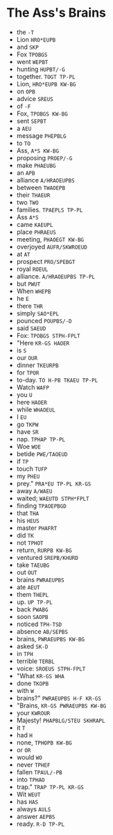 # The Ass's Brains

* the `-T`
* Lion `HRO*EUPB`
* and `SKP`
* Fox `TPOBGS`
* went `WEPBT`
* hunting `HUPBT/-G`
* together. `TOGT TP-PL`
* Lion, `HRO*EUPB KW-BG`
* on `OPB`
* advice `SREUS`
* of `-F`
* Fox, `TPOBGS KW-BG`
* sent `SEPBT`
* a `AEU`
* message `PHEPBLG`
* to `TO`
* Ass, `A*S KW-BG`
* proposing `PROEP/-G`
* make `PHAEUBG`
* an `APB`
* alliance `A/HRAOEUPBS`
* between `TWAOEPB`
* their `THAEUR`
* two `TWO`
* families. `TPAEPLS TP-PL`
* Ass `A*S`
* came `KAEUPL`
* place `PHRAEUS`
* meeting, `PHAOEGT KW-BG`
* overjoyed `AUFR/SKWROEUD`
* at `AT`
* prospect `PRO/SPEBGT`
* royal `ROEUL`
* alliance. `A/HRAOEUPBS TP-PL`
* but `PWUT`
* When `WHEPB`
* he `E`
* there `THR`
* simply `SAO*EPL`
* pounced `POUPBS/-D`
* said `SAEUD`
* Fox: `TPOBGS STPH-FPLT`
* "Here `KR-GS HAOER`
* is `S`
* our `OUR`
* dinner `TKEURPB`
* for `TPOR`
* to-day. `TO H-PB TKAEU TP-PL`
* Watch `WAFP`
* you `U`
* here `HAOER`
* while `WHAOEUL`
* I `EU`
* go `TKPW`
* have `SR`
* nap. `TPHAP TP-PL`
* Woe `WOE`
* betide `PWE/TAOEUD`
* if `TP`
* touch `TUFP`
* my `PHEU`
* prey." `PRA*EU TP-PL KR-GS`
* away `A/WAEU`
* waited; `WAEUTD STPH*FPLT`
* finding `TPAOEPBGD`
* that `THA`
* his `HEUS`
* master `PHAFRT`
* did `TK`
* not `TPHOT`
* return, `RURPB KW-BG`
* ventured `SREPB/KHURD`
* take `TAEUBG`
* out `OUT`
* brains `PWRAEUPBS`
* ate `AEUT`
* them `THEPL`
* up. `UP TP-PL`
* back `PWABG`
* soon `SAOPB`
* noticed `TPH-TSD`
* absence `AB/SEPBS`
* brains, `PWRAEUPBS KW-BG`
* asked `SK-D`
* in `TPH`
* terrible `TERBL`
* voice: `SROEUS STPH-FPLT`
* "What `KR-GS WHA`
* done `TKOPB`
* with `W`
* brains?" `PWRAEUPBS H-F KR-GS`
* "Brains, `KR-GS PWRAEUPBS KW-BG`
* your `KWROUR`
* Majesty! `PHAPBLG/STEU SKHRAPL`
* it `T`
* had `H`
* none, `TPHOPB KW-BG`
* or `OR`
* would `WO`
* never `TPHEF`
* fallen `TPAUL/-PB`
* into `TPHAO`
* trap." `TRAP TP-PL KR-GS`
* Wit `WEUT`
* has `HAS`
* always `AULS`
* answer `AEPBS`
* ready. `R-D TP-PL`
